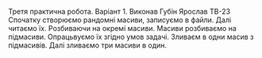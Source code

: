 Третя практична робота. Варіант 1. Виконав Губін Ярослав ТВ-23
Спочатку створюємо рандомні масиви, записуємо в файли. Далі читаємо їх. Розбиваючи на окремі масиви. Масиви розбиваємо на підмасиви. Опрацьвуємо їх згідно умов задачі. Зливаєм в одни масив з підмасивів. Далі зливаємо три масиви в один.